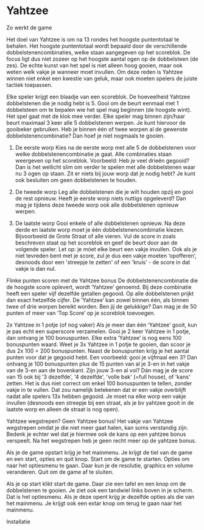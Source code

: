 # Yahtzee

Zo werkt de game

Het doel van Yahtzee is om na 13 rondes het hoogste puntentotaal te behalen. Het hoogste
puntentotaal wordt bepaald door de verschillende dobbelstenencombinaties, welke staan
aangegeven op het scoreblok. De focus ligt dus niet zozeer op het hoogste aantal ogen op de
dobbelsteen (de zes). De echte kunst van het spel is niet alleen hoog gooien, maar ook weten
welk vakje je wanneer moet invullen. Om deze reden is Yahtzee winnen niet enkel een kwestie
van geluk, maar ook moeten spelers de juiste tactiek toepassen.

Elke speler krijgt een blaadje van een scoreblok. De hoeveelheid Yahtzee dobbelstenen die je
nodig hebt is 5. Gooi om de beurt eenmaal met 1 dobbelsteen om te bepalen wie het spel mag
beginnen (de hoogste wint). Het spel gaat met de klok mee verder. Elke speler mag binnen
zijn/haar beurt maximaal 3 keer alle 5 dobbelstenen werpen. Je kunt hiervoor de gooibeker
gebruiken. Heb je binnen één of twee worpen al de gewenste dobbelstenencombinatie? Dan
hoef je niet nogmaals te gooien.

1. De eerste worp
Kies na de eerste worp met alle 5 de dobbelstenen voor welke dobbelstenencombinatie
je gaat. Alle combinaties staan weergeven op het scoreblok. Voorbeeld: Heb je veel
drieën gegooid? Dan is het wellicht slim om verder te spelen met alle dobbelstenen waar
nu 3 ogen op staan. Zit er niets bij jouw worp dat je nodig hebt? Je kunt ook besluiten
om geen dobbelstenen te houden.

3. De tweede worp
Leg alle dobbelstenen die je wilt houden opzij en gooi de rest opnieuw. Heeft je eerste
worp niets nuttigs opgeleverd? Dan mag je tijdens deze tweede worp ook alle
dobbelstenen opnieuw werpen.

4. De laatste worp
Gooi enkele of alle dobbelstenen opnieuw. Na deze derde en laatste worp moet je één
dobbelstenencombinatie kiezen. Bijvoorbeeld de Grote Straat of alle vieren. Vul de score
in zoals beschreven staat op het scoreblok en geef de beurt door aan de volgende
speler. Let op: je móet elke beurt een vakje invullen. Ook als je niet tevreden bent met je
score, zul je dus een vakje moeten ‘opofferen’, desnoods door een 'streepje te zetten' of
een 'kruis' - de score in dat vakje is dan nul.

Flinke	punten	scoren	met	de	Yahtzee	bonus
De dobbelstenencombinatie die de hoogste score oplevert, wordt ‘Yahtzee’ genoemd. Bij deze
combinatie heeft een speler vijf dezelfde getallen gegooid. Op alle dobbelstenen prijkt dan exact
hetzelfde cijfer. De ‘Yahtzee’ kan zowel binnen één, als binnen twee of drie worpen bereikt
worden. Ben jij de gelukkige? Dan mag je de 50 punten of meer van ‘Top Score’ op je scoreblok
toevoegen.

2x	Yahtzee	in	1	potje	(of	nog	vaker)
Als je meer dan één ‘Yahtzee’ gooit, kun je pas echt een superscore verzamelen. Gooi je 2 keer
Yahtzee in 1 potje, dan ontvang je 100 bonuspunten. Elke extra ‘Yahtzee’ is nog eens 100
bonuspunten waard. Weet je 3x Yahtzee in 1 potje te gooien, dan scoor je dus 2x 100 = 200
bonuspunten. Naast de bonuspunten krijg je het aantal punten voor dat je gegooid hebt. Een
voorbeeld: gooi je vijfmaal een 3? Dan ontvang je 100 bonuspunten plus de 15 punten van al je
3-en in het vakje van de 3-en aan de bovenkant. Zijn jouw 3-en al vol? Dán mag je de score van
15 ook bij '3 dezelfde', '4 dezelfde', 'volle bak' (=full house), of 'kans' zetten.
Het is dus niet correct om enkel 100 bonuspunten te tellen, zonder vakje in te vullen. Dat zou
namelijk betekenen dat er een vakje overblijft nadat alle spelers 13x hebben
gegooid. Je moet na elke worp een vakje invullen (desnoods een streepje bij een straat, als je
bv yahtzee gooit in de laatste worp en alleen de straat is nog open).

Yahtzee	wegstrepen?	Geen	Yahtzee	bonus!
Het vakje van Yahtzee wegstrepen omdat je die niet meer gaat halen, kan soms verstandig zijn.
Bedenk je echter wel dat je hiermee ook de kans op een yahtzee bonus verspeelt. Na het
wegstrepen heb je geen recht meer op de yahtzee bonus.

Als je de game opstart krijg je het mainmenu. Je krijgt de tiel van de game en een start, opties en quit knop. Start om de game te starten. Opties om
naar het optiesmenu te gaan. Daar kun je de resolutie, graphics en volume veranderen. Quit om de game af te sluiten.

Als je op start klikt start de game. Daar zie een tafel en een knop om de dobbelstenen te gooien. Je ziet ook een tandwiel links boven in je scherm.
Dat is het optiesmenu. Als je deze opent krijg je dezelfde opties als die van het mainmenu. Je krijgt ook een extar knop om terug te gaan naar het
mainmenu.


Installatie


